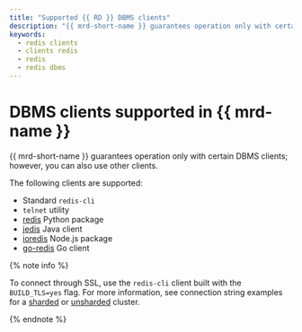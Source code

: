 ```yaml
---
title: "Supported {{ RD }} DBMS clients"
description: "{{ mrd-short-name }} guarantees operation only with certain {{ RD }} clients; however, you can use other clients without restrictions. The following clients are supported: redis Python package, jedis Java client, ioredis Node.js package, go-redis Go client, telnet, and redis-cli."
keywords:
  - redis clients
  - clients redis
  - redis
  - redis dbms
---
```


# DBMS clients supported in {{ mrd-name }}

{{ mrd-short-name }} guarantees operation only with certain DBMS clients; however, you can also use other clients.

The following clients are supported:
* Standard `redis-cli`
* `telnet` utility
* [redis](https://pypi.org/project/redis/) Python package
* [jedis](https://mvnrepository.com/artifact/redis.clients/jedis) Java client
* [ioredis](https://www.npmjs.com/ioredis) Node.js package
* [go-redis](https://github.com/go-redis/redis) Go client

{% note info %}

To connect through SSL, use the `redis-cli` client built with the `BUILD_TLS=yes` flag. For more information, see connection string examples for a [sharded](../operations/connect/sharded.md#bash) or [unsharded](../operations/connect/non-sharded.md#bash) cluster.

{% endnote %}
